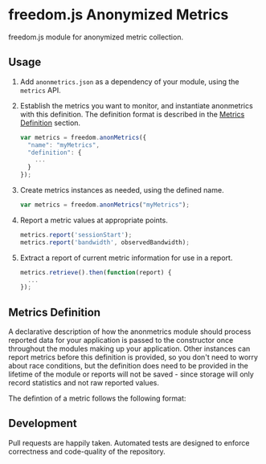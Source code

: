 freedom.js Anonymized Metrics
============================

freedom.js module for anonymized metric collection.

## Usage

1. Add ```anonmetrics.json``` as a dependency of your module, using the
```metrics``` API.

2. Establish the metrics you want to monitor, and instantiate anonmetrics
with this definition. The definition format is described in the
[Metrics Definition](#Metrics-Definition) section.
    ```javascript
    var metrics = freedom.anonMetrics({
      "name": "myMetrics",
      "definition": {
        ...
      }
    });
    ```

3. Create metrics instances as needed, using the defined name.
    ```javascript
    var metrics = freedom.anonMetrics("myMetrics");
    ```

4. Report a metric values at appropriate points.
    ```javascript
    metrics.report('sessionStart');
    metrics.report('bandwidth', observedBandwidth);
    ````

5. Extract a report of current metric information for use in a report.
    ```javascript
    metrics.retrieve().then(function(report) {
      ...
    });
    ```

## Metrics Definition

A declarative description of how the anonmetrics module should process
reported data for your application is passed to the constructor once throughout
the modules making up your application. Other instances can report metrics
before this definition is provided, so you don't need to worry about race
conditions, but the definition does need to be provided in the lifetime of the
module or reports will not be saved - since storage will only record statistics
and not raw reported values.

The defintion of a metric follows the following format:

## Development

Pull requests are happily taken. Automated tests are designed to enforce
correctness and code-quality of the repository.